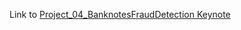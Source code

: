 Link to [Project_04_BanknotesFraudDetection Keynote](https://www.canva.com/design/DAE52ilX9fg/wj8xfcfZdv_vxPrdpV-oJQ/view?utm_content=DAE52ilX9fg&utm_campaign=designshare&utm_medium=link&utm_source=publishsharelink)

